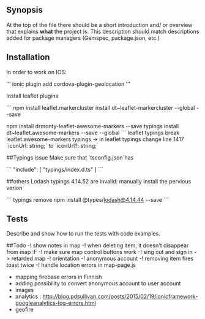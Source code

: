 ## Synopsis

At the top of the file there should be a short introduction and/ or overview that explains **what** the project is. This description should match descriptions added for package managers (Gemspec, package.json, etc.)


## Installation
In order to work on IOS:

’’’
ionic plugin add cordova-plugin-geolocation
’’’

Install leaflet plugins

´´´
npm install leaflet.markercluster
install dt~leaflet-markercluster --global --save

npm install drmonty-leaflet-awesome-markers --save
typings install dt~leaflet.awesome-markers --save --global
´´´
leaflet typings break leaflet.awesome-markers typings -> in leaflet typings
change line 1417 ´iconUrl: string;´  to ´iconUrl?: string;´

##Typings issue
Make sure that ´tsconfig.json´has

´´´
"include": [
  "typings/index.d.ts"
]
´´´

##others
Lodash typings 4.14.52 are invalid: manually install the pervious verion

´´´
typings remove
npm install @types/lodash@4.14.44 --save
´´´


## Tests

Describe and show how to run the tests with code examples.

##Todo
-! show notes in map
-! when deleting item, it doesn't disappear from map :F
-! make sure map control buttons work
-! sing out and sign in -> retarded map
-! orientation
-! anonymous account
-! removing item fires toast twice
-! handle location errors in map-page.js
- mapping firebase errors in Finnish
- adding possibility to convert anonymous account to user account
- images
- analytics : http://blog.pdsullivan.com/posts/2015/02/19/ionicframework-googleanalytics-log-errors.html
- geofire
